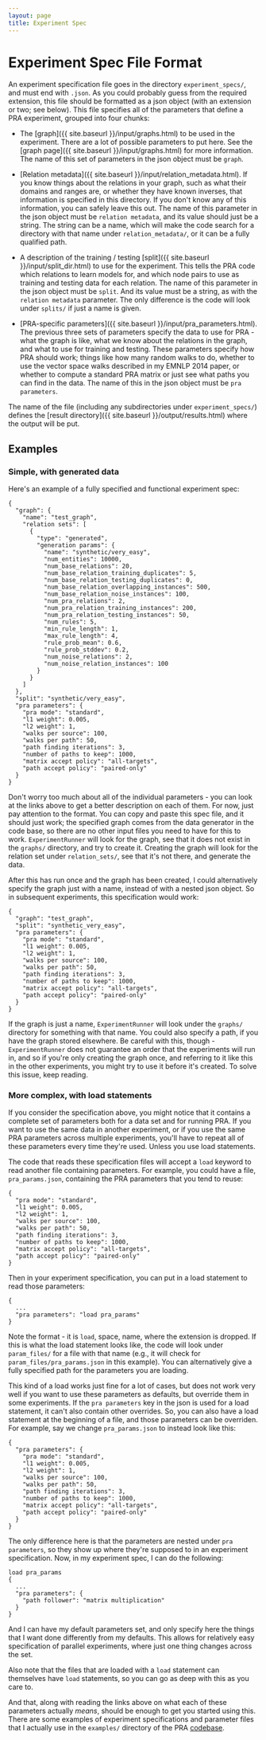 ```yaml
---
layout: page
title: Experiment Spec
---
```

# Experiment Spec File Format

An experiment specification file goes in the directory `experiment_specs/`, and must end with
`.json`.  As you could probably guess from the required extension, this file should be formatted as
a json object (with an extension or two; see below).  This file specifies all of the parameters
that define a PRA experiment, grouped into four chunks:

* The [graph]({{ site.baseurl }}/input/graphs.html) to be used in the experiment.  There are a lot
  of possible parameters to put here.  See the [graph page]({{ site.baseurl }}/input/graphs.html)
for more information.  The name of this set of parameters in the json object must be `graph`.

* [Relation metadata]({{ site.baseurl }}/input/relation_metadata.html).  If you know things about
  the relations in your graph, such as what their domains and ranges are, or whether they have
known inverses, that information is specified in this directory.  If you don't know any of this
information, you can safely leave this out. The name of this parameter in the json object must be
`relation metadata`, and its value should just be a string.  The string can be a name, which will
make the code search for a directory with that name under `relation_metadata/`, or it can be a
fully qualified path.

* A description of the training / testing [split]({{ site.baseurl }}/input/split_dir.html) to use
  for the experiment.  This tells the PRA code which relations to learn models for, and which node
pairs to use as training and testing data for each relation.  The name of this parameter in the
json object must be `split`.  And its value must be a string, as with the `relation metadata`
parameter.  The only difference is the code will look under `splits/` if just a name is given.

* [PRA-specific parameters]({{ site.baseurl }}/input/pra_parameters.html).  The previous three sets
  of parameters specify the data to use for PRA - what the graph is like, what we know about the
relations in the graph, and what to use for training and testing.  These parameters specify how PRA
should work; things like how many random walks to do, whether to use the vector space walks
described in my EMNLP 2014 paper, or whether to compute a standard PRA matrix or just see what
paths you can find in the data.  The name of this in the json object must be `pra parameters`.

The name of the file (including any subdirectories under `experiment_specs/`)
defines the [result directory]({{ site.baseurl }}/output/results.html) where the
output will be put.

## Examples

### Simple, with generated data

Here's an example of a fully specified and functional experiment spec:

```
{
  "graph": {
    "name": "test_graph",
    "relation sets": [
      {
        "type": "generated",
        "generation params": {
          "name": "synthetic/very_easy",
          "num_entities": 10000,
          "num_base_relations": 20,
          "num_base_relation_training_duplicates": 5,
          "num_base_relation_testing_duplicates": 0,
          "num_base_relation_overlapping_instances": 500,
          "num_base_relation_noise_instances": 100,
          "num_pra_relations": 2,
          "num_pra_relation_training_instances": 200,
          "num_pra_relation_testing_instances": 50,
          "num_rules": 5,
          "min_rule_length": 1,
          "max_rule_length": 4,
          "rule_prob_mean": 0.6,
          "rule_prob_stddev": 0.2,
          "num_noise_relations": 2,
          "num_noise_relation_instances": 100
        }
      }
    ]
  },
  "split": "synthetic/very_easy",
  "pra parameters": {
    "pra mode": "standard",
    "l1 weight": 0.005,
    "l2 weight": 1,
    "walks per source": 100,
    "walks per path": 50,
    "path finding iterations": 3,
    "number of paths to keep": 1000,
    "matrix accept policy": "all-targets",
    "path accept policy": "paired-only"
  }
}
```

Don't worry too much about all of the individual parameters - you can look at the links above to
get a better description on each of them.  For now, just pay attention to the format.  You can copy
and paste this spec file, and it should just work; the specified graph comes from the data
generator in the code base, so there are no other input files you need to have for this to work.
`ExperimentRunner` will look for the graph, see that it does not exist in the `graphs/` directory,
and try to create it.  Creating the graph will look for the relation set under `relation_sets/`,
see that it's not there, and generate the data.

After this has run once and the graph has been created, I could alternatively specify the graph
just with a name, instead of with a nested json object.  So in subsequent experiments, this
specification would work:

```
{
  "graph": "test_graph",
  "split": "synthetic_very_easy",
  "pra parameters": {
    "pra mode": "standard",
    "l1 weight": 0.005,
    "l2 weight": 1,
    "walks per source": 100,
    "walks per path": 50,
    "path finding iterations": 3,
    "number of paths to keep": 1000,
    "matrix accept policy": "all-targets",
    "path accept policy": "paired-only"
  }
}
```

If the graph is just a name, `ExperimentRunner` will look under the `graphs/` directory for
something with that name.  You could also specify a path, if you have the graph stored elsewhere.
Be careful with this, though - `ExperimentRunner` does not guarantee an order that the experiments
will run in, and so if you're only creating the graph once, and referring to it like this in the
other experiments, you might try to use it before it's created.  To solve this issue, keep reading.

### More complex, with load statements

If you consider the specification above, you might notice that it contains a complete set of
parameters both for a data set and for running PRA.  If you want to use the same data in another
experiment, or if you use the same PRA parameters across multiple experiments, you'll have to
repeat all of these parameters every time they're used.  Unless you use load statements.

The code that reads these specification files will accept a `load` keyword to read another file
containing parameters.  For example, you could have a file, `pra_params.json`, containing the PRA
parameters that you tend to reuse:

```
{
  "pra mode": "standard",
  "l1 weight": 0.005,
  "l2 weight": 1,
  "walks per source": 100,
  "walks per path": 50,
  "path finding iterations": 3,
  "number of paths to keep": 1000,
  "matrix accept policy": "all-targets",
  "path accept policy": "paired-only"
}
```

Then in your experiment specification, you can put in a load statement to read those parameters:

```
{
  ...
  "pra parameters": "load pra_params"
}
```

Note the format - it is `load`, space, name, where the extension is dropped.  If this is what the
load statement looks like, the code will look under `param_files/` for a file with that name
(e.g., it will check for `param_files/pra_params.json` in this example).  You can alternatively
give a fully specified path for the parameters you are loading.

This kind of a load works just fine for a lot of cases, but does not work very well if you want to
use these parameters as defaults, but override them in some experiments.  If the `pra parameters`
key in the json is used for a load statement, it can't also contain other overrides.  So, you can
also have a load statement at the beginning of a file, and those parameters can be overriden.  For
example, say we change `pra_params.json` to instead look like this:

```
{
  "pra parameters": {
    "pra mode": "standard",
    "l1 weight": 0.005,
    "l2 weight": 1,
    "walks per source": 100,
    "walks per path": 50,
    "path finding iterations": 3,
    "number of paths to keep": 1000,
    "matrix accept policy": "all-targets",
    "path accept policy": "paired-only"
  }
}
```

The only difference here is that the parameters are nested under `pra parameters`, so they show up
where they're supposed to in an experiment specification.  Now, in my experiment spec, I can do
the following:


```
load pra_params
{
  ...
  "pra parameters": {
    "path follower": "matrix multiplication"
  }
}
```

And I can have my default parameters set, and only specify here the things that I want done
differently from my defaults.  This allows for relatively easy specification of parallel
experiments, where just one thing changes across the set.

Also note that the files that are loaded with a `load` statement can themselves have `load`
statements, so you can go as deep with this as you care to.

And that, along with reading the links above on what each of these parameters actually _means_,
should be enough to get you started using this.  There are some examples of experiment
specifications and parameter files that I actually use in the `examples/` directory of the PRA
[codebase](http://github.com/matt-gardner/pra).
